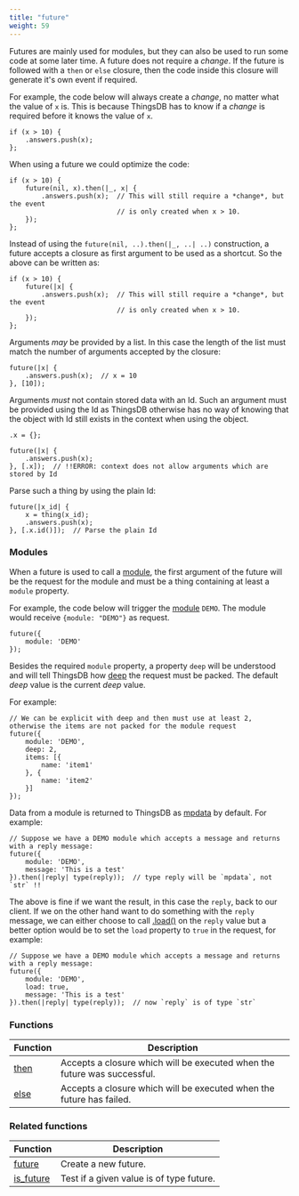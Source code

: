 ```yaml
---
title: "future"
weight: 59
---
```


Futures are mainly used for modules, but they can also be used to run some code at some later time.
A future does not require a *change*. If the future is followed with a `then` or `else` closure, then the
code inside this closure will generate it's own event if required.

For example, the code below will always create a *change*, no matter what the value of `x` is. This is because ThingsDB
has to know if a *change* is required before it knows the value of `x`.

```thingsdb,syntax_only
if (x > 10) {
    .answers.push(x);
};
```

When using a future we could optimize the code:

```thingsdb,syntax_only
if (x > 10) {
    future(nil, x).then(|_, x| {
        .answers.push(x);  // This will still require a *change*, but the event
                           // is only created when x > 10.
    });
};
```

Instead of using the `future(nil, ..).then(|_, ..| ..)` construction, a future accepts a closure as first argument to be used as a shortcut. So the above can be written as:

```thingsdb,syntax_only
if (x > 10) {
    future(|x| {
        .answers.push(x);  // This will still require a *change*, but the event
                           // is only created when x > 10.
    });
};
```

Arguments _may_ be provided by a list. In this case the length of the list must match the number of arguments accepted by the closure:

```thingsdb,syntax_only
future(|x| {
    .answers.push(x);  // x = 10
}, [10]);
```

Arguments _must_ not contain stored data with an Id. Such an argument must be provided using the Id as ThingsDB otherwise has no way of knowing that the object with Id still exists in the context when using the object.

```thingsdb,syntax_only
.x = {};

future(|x| {
    .answers.push(x);
}, [.x]);  // !!ERROR: context does not allow arguments which are stored by Id
```

Parse such a thing by using the plain Id:

```thingsdb,syntax_only
future(|x_id| {
    x = thing(x_id);
    .answers.push(x);
}, [.x.id()]);  // Parse the plain Id
```

### Modules

When a future is used to call a [module](../../modules), the first argument of the future will be the request for the module and must be a thing containing at least a `module` property.

For example, the code below will trigger the [module](../../modules) `DEMO`. The module would receive `{module: "DEMO"}` as request.

```thingsdb,syntax_only
future({
    module: 'DEMO'
});
```

Besides the required `module` property, a property `deep` will be understood and will tell ThingsDB how [deep](../../collection-api/deep) the request must be packed. The default *deep* value is the current *deep* value.

For example:

```thingsdb,syntax_only
// We can be explicit with deep and then must use at least 2, otherwise the items are not packed for the module request
future({
    module: 'DEMO',
    deep: 2,
    items: [{
        name: 'item1'
    }, {
        name: 'item2'
    }]
});
```

Data from a module is returned to ThingsDB as [mpdata](../../data-types/mpdata) by default. For example:

```thingsdb,syntax_only
// Suppose we have a DEMO module which accepts a message and returns with a reply message:
future({
    module: 'DEMO',
    message: 'This is a test'
}).then(|reply| type(reply));  // type reply will be `mpdata`, not `str` !!
```

The above is fine if we want the result, in this case the `reply`, back to our client. If we on the other hand want to do
something with the `reply` message, we can either choose to call [.load()](../../data-types/mpdata/load) on the `reply` value but
a better option would be to set the `load` property to `true` in the request, for example:

```thingsdb,syntax_only
// Suppose we have a DEMO module which accepts a message and returns with a reply message:
future({
    module: 'DEMO',
    load: true,
    message: 'This is a test'
}).then(|reply| type(reply));  // now `reply` is of type `str`
```

### Functions

Function | Description
------ | -----------
[then](./then) | Accepts a closure which will be executed when the future was successful.
[else](./else) | Accepts a closure which will be executed when the future has failed.

### Related functions

Function | Description
------ | -----------
[future](../../collection-api/future) | Create a new future.
[is_future](../../collection-api/is/is_future) | Test if a given value is of type future.
